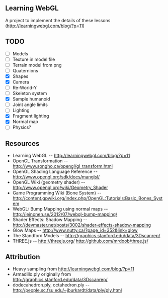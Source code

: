 Learning WebGL
--------------

A project to implement the details of these lessons (http://learningwebgl.com/blog/?p=11)

TODO
----

- [ ] Models
 - [ ] Texture in model file
 - [ ] Terrain model from png
- [ ] Quaternions
 - [X] Shapes
 - [X] Camera
 - [ ] Re-World-Y
- [ ] Skeleton system
 - [X] Sample humanoid
 - [ ] Joint angle limits
- [ ] Lighting
 - [X] Fragment lighting
 - [X] Normal map
- [ ] Physics?

Resources
---------

* Learning WebGL -- http://learningwebgl.com/blog/?p=11
* OpenGL Transformation -- http://www.songho.ca/opengl/gl_transform.html
* OpenGL Shading Language Reference -- http://www.opengl.org/sdk/docs/manglsl/
* OpenGL Wiki (geometry shader) -- http://www.opengl.org/wiki/Geometry_Shader
* Game Programming Wiki (Bone System) -- http://content.gpwiki.org/index.php/OpenGL:Tutorials:Basic_Bones_System
* WebGL: Bump Mapping using normal maps -- http://leinonen.se/2012/07/webgl-bump-mapping/
* Shader Effects: Shadow Mapping -- http://devmaster.net/posts/3002/shader-effects-shadow-mapping
* Glow Maps -- http://www.nutty.ca/?page_id=352&link=glow
* The Standford Models -- http://graphics.stanford.edu/data/3Dscanrep/
* THREE.js -- http://threejs.org/ http://github.com/mrdoob/three.js/

Attribution
-----------

* Heavy sampling from http://learningwebgl.com/blog/?p=11
* Armadillo.ply originally from http://graphics.stanford.edu/data/3Dscanrep/
* dodecahedron.ply, octahedron.ply -- http://people.sc.fsu.edu/~jburkardt/data/ply/ply.html
